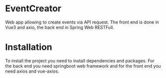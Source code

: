 # EventCreator
Web app allowing to create events via API request.
The front end is done in Vue3 and axio, the back end in Spring Web RESTFull.

# Installation

To install the project you need to install dependencies and packages.
For the back end you need springboot web framework and for the front end you need axios and vue-axios.
